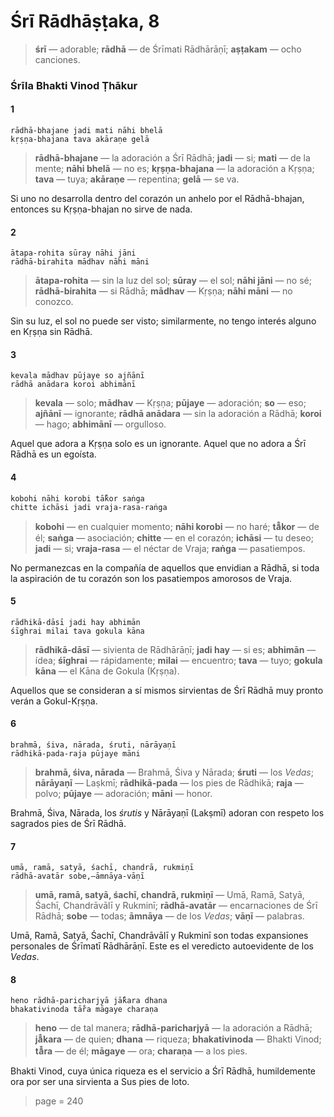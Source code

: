 # Śrī Rādhāṣṭaka, 8

> **śrī** — adorable; **rādhā** — de Śrīmati Rādhārāṇī; **aṣṭakam** — ocho canciones.

### Śrīla Bhakti Vinod Ṭhākur

#### 1

    rādhā-bhajane jadi mati nāhi bhelā
    kṛṣṇa-bhajana tava akāraṇe gelā

> **rādhā-bhajane** — la adoración a Śrī Rādhā; **jadi** — si; **mati** — de la mente; **nāhi bhelā** — no es; **kṛṣṇa-bhajana** — la adoración a Kṛṣṇa; **tava** — tuya; **akāraṇe** — repentina; **gelā** — se va.

Si uno no desarrolla dentro del corazón un anhelo por el Rādhā-bhajan, entonces su Kṛṣṇa-bhajan no sirve de nada.

#### 2

    ātapa-rohita sūray nāhi jāni
    rādhā-birahita mādhav nāhi māni

> **ātapa-rohita** — sin la luz del sol; **sūray** — el sol; **nāhi jāni** — no sé; **rādhā-birahita** — si Rādhā; **mādhav** — Kṛṣṇa; **nāhi māni** — no conozco.

Sin su luz, el sol no puede ser visto; similarmente, no tengo interés alguno en Kṛṣṇa sin Rādhā.

#### 3

    kevala mādhav pūjaye so ajñānī
    rādhā anādara koroi abhimānī

> **kevala** — solo; **mādhav** — Kṛṣṇa; **pūjaye** — adoración; **so** — eso; **ajñānī** — ignorante; **rādhā anādara** — sin la adoración a Rādhā; **koroi** — hago; **abhimānī** — orgulloso.

Aquel que adora a Kṛṣṇa solo es un ignorante. Aquel que no adora a Śrī Rādhā es un egoísta.

#### 4

    kobohi nāhi korobi tā̐kor saṅga
    chitte ichāsi jadi vraja-rasa-raṅga

> **kobohi** — en cualquier momento; **nāhi korobi** — no haré; **tā̐kor** — de él; **saṅga** — asociación; **chitte** — en el corazón; **ichāsi** — tu deseo; **jadi** — si; **vraja-rasa** — el néctar de Vraja; **raṅga** — pasatiempos.

No permanezcas en la compañía de aquellos que envidian a Rādhā, si toda la aspiración de tu corazón son los pasatiempos amorosos de Vraja.

#### 5

    rādhikā-dāsī jadi hay abhimān
    śīghrai milai tava gokula kāna

> **rādhikā-dāsī** — sivienta de Rādhārāṇī; **jadi hay** — si es; **abhimān** — ídea; **śīghrai** — rápidamente; **milai** — encuentro; **tava** — tuyo; **gokula kāna** — el Kāna de Gokula (Kṛṣṇa).

Aquellos que se consideran a sí mismos sirvientas de Śrī Rādhā muy pronto verán a Gokul-Kṛṣṇa.

#### 6

    brahmā, śiva, nārada, śruti, nārāyaṇī
    rādhikā-pada-raja pūjaye māni

> **brahmā, śiva, nārada** — Brahmā, Śiva y Nārada; **śruti** — los *Vedas*; **nārāyaṇī** — Laṣkmī; **rādhikā-pada** — los pies de Rādhikā; **raja** — polvo; **pūjaye** — adoración; **māni** — honor.

Brahmā, Śiva, Nārada, los *śrutis* y Nārāyaṇī (Lakṣmī) adoran con respeto los sagrados pies de Śrī Rādhā.

#### 7

    umā, ramā, satyā, śachī, chandrā, rukmiṇī
    rādhā-avatār sobe,—āmnāya-vāṇī

> **umā, ramā, satyā, śachī, chandrā, rukmiṇī** — Umā, Ramā, Satyā, Śachī, Chandrāvālī y Rukminī; **rādhā-avatār** — encarnaciones de Śrī Rādhā; **sobe** — todas; **āmnāya** — de los *Vedas*; **vāṇī** — palabras.

Umā, Ramā, Satyā, Śachī, Chandrāvālī y Rukminī son todas expansiones personales de Śrīmatī Rādhārāṇī. Este es el veredicto autoevidente de los *Vedas*.

#### 8

    heno rādhā-paricharjyā jā̐kara dhana
    bhakativinoda tā̐ra māgaye charaṇa

> **heno** — de tal manera; **rādhā-paricharjyā** — la adoración a Rādhā; **jā̐kara** — de quien; **dhana** — riqueza; **bhakativinoda** — Bhakti Vinod; **tā̐ra** — de él; **māgaye** — ora; **charaṇa** — a los pies.

Bhakti Vinod, cuya única riqueza es el servicio a Śrī Rādhā, humildemente ora por ser una sirvienta a Sus pies de loto.


> page = 240
